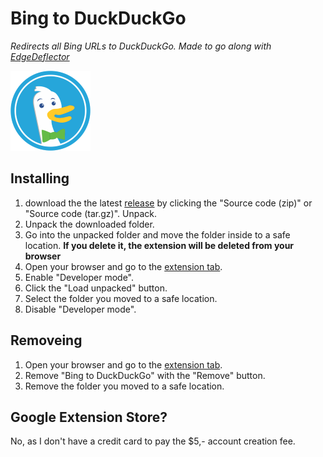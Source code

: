 # Bing to DuckDuckGo

_Redirects all Bing URLs to DuckDuckGo. Made to go along with [EdgeDeflector](https://github.com/da2x/EdgeDeflector)_

[![logo](./icon-128x.png)](https://github.com/luximus-hunter/bing-to-ddg/releases/latest)

## Installing

1. download the the latest [release](https://github.com/luximus-hunter/bing-to-ddg/releases/latest) by clicking the "Source code (zip)" or "Source code (tar.gz)". Unpack.
2. Unpack the downloaded folder.
3. Go into the unpacked folder and move the folder inside to a safe location. **If you delete it, the extension will be deleted from your browser**
4. Open your browser and go to the [extension tab](chrome://extensions).
5. Enable "Developer mode".
6. Click the "Load unpacked" button.
7. Select the folder you moved to a safe location.
8. Disable "Developer mode".

## Removeing

1. Open your browser and go to the [extension tab](chrome://extensions).
2. Remove "Bing to DuckDuckGo" with the "Remove" button.
3. Remove the folder you moved to a safe location.

## Google Extension Store?

No, as I don't have a credit card to pay the $5,- account creation fee.
